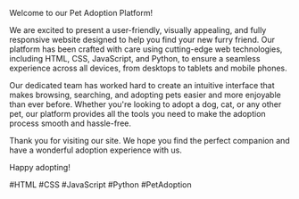 Welcome to our Pet Adoption Platform!

We are excited to present a user-friendly, visually appealing, and fully responsive website designed to help you find your new furry friend. Our platform has been crafted with care using cutting-edge web technologies, including HTML, CSS, JavaScript, and Python, to ensure a seamless experience across all devices, from desktops to tablets and mobile phones.

Our dedicated team has worked hard to create an intuitive interface that makes browsing, searching, and adopting pets easier and more enjoyable than ever before. Whether you're looking to adopt a dog, cat, or any other pet, our platform provides all the tools you need to make the adoption process smooth and hassle-free.

Thank you for visiting our site. We hope you find the perfect companion and have a wonderful adoption experience with us.

Happy adopting!

#HTML #CSS #JavaScript #Python #PetAdoption

